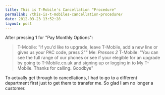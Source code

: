 ```yaml
---
title: This is T-Mobile's Cancellation "Procedure"
permalink: /this-is-t-mobiles-cancellation-procedure/
date: 2012-03-23 13:52:28
layout: post
---
```


After pressing 1 for "Pay Monthly Options": 

> T-Mobile: "If you'd like to upgrade, leave T-Mobile, add a new line or gives us your PAC code, press 2"" Me: *Presses 2* T-Mobile: "You can see the full range of our phones or see if your elegible for an upgrade by going to T-Mobile.co.uk and signing up or logging in to My T-Mobile. Thanks for calling. Goodbye" 

To actually get through to cancellations, I had to go to a different department first just to get them to transfer me. So glad I am no longer a customer.